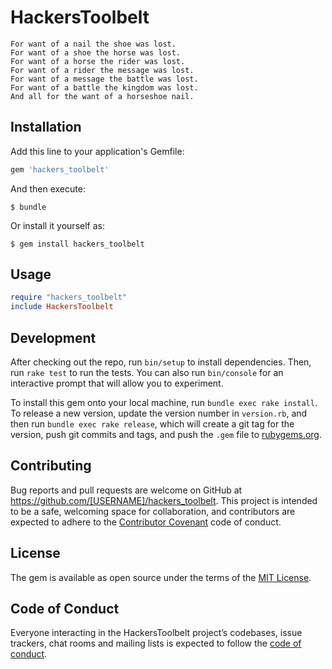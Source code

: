 # HackersToolbelt


```
For want of a nail the shoe was lost.
For want of a shoe the horse was lost.
For want of a horse the rider was lost.
For want of a rider the message was lost.
For want of a message the battle was lost.
For want of a battle the kingdom was lost.
And all for the want of a horseshoe nail.
```


## Installation

Add this line to your application's Gemfile:

```ruby
gem 'hackers_toolbelt'
```

And then execute:

    $ bundle

Or install it yourself as:

    $ gem install hackers_toolbelt

## Usage

```ruby
require "hackers_toolbelt"
include HackersToolbelt
```

## Development

After checking out the repo, run `bin/setup` to install dependencies. Then, run `rake test` to run the tests. You can also run `bin/console` for an interactive prompt that will allow you to experiment.

To install this gem onto your local machine, run `bundle exec rake install`. To release a new version, update the version number in `version.rb`, and then run `bundle exec rake release`, which will create a git tag for the version, push git commits and tags, and push the `.gem` file to [rubygems.org](https://rubygems.org).

## Contributing

Bug reports and pull requests are welcome on GitHub at https://github.com/[USERNAME]/hackers_toolbelt. This project is intended to be a safe, welcoming space for collaboration, and contributors are expected to adhere to the [Contributor Covenant](http://contributor-covenant.org) code of conduct.

## License

The gem is available as open source under the terms of the [MIT License](https://opensource.org/licenses/MIT).

## Code of Conduct

Everyone interacting in the HackersToolbelt project’s codebases, issue trackers, chat rooms and mailing lists is expected to follow the [code of conduct](https://github.com/[USERNAME]/hackers_toolbelt/blob/master/CODE_OF_CONDUCT.md).
